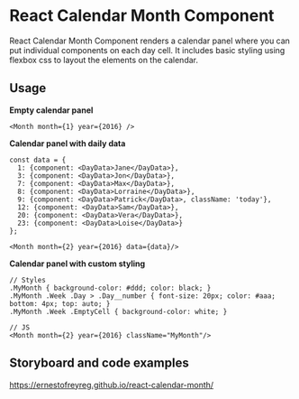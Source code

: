 # React Calendar Month Component

React Calendar Month Component renders a calendar panel where you can 
put individual components on each day cell. It includes basic styling 
using flexbox css to layout the elements on the calendar.

## Usage

**Empty calendar panel**

```
<Month month={1} year={2016} />
```

**Calendar panel with daily data**

```
const data = {
  1: {component: <DayData>Jane</DayData>},
  3: {component: <DayData>Jon</DayData>},
  7: {component: <DayData>Max</DayData>},
  8: {component: <DayData>Lorraine</DayData>},
  9: {component: <DayData>Patrick</DayData>, className: 'today'},
  12: {component: <DayData>Sam</DayData>},
  20: {component: <DayData>Vera</DayData>},
  23: {component: <DayData>Loise</DayData>}
};

<Month month={2} year={2016} data={data}/>
```

**Calendar panel with custom styling**

```
// Styles
.MyMonth { background-color: #ddd; color: black; }
.MyMonth .Week .Day > .Day__number { font-size: 20px; color: #aaa; bottom: 4px; top: auto; }
.MyMonth .Week .EmptyCell { background-color: white; }

// JS
<Month month={2} year={2016} className="MyMonth"/>
```

## Storyboard and code examples

https://ernestofreyreg.github.io/react-calendar-month/

